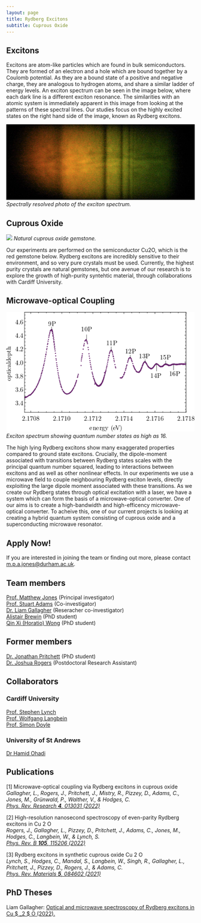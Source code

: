```yaml
---
layout: page
title: Rydberg Excitons
subtitle: Cuprous Oxide
---
```

## Excitons
Excitons are atom-like particles which are found in bulk semiconductors. They are formed of an electron and a hole which are bound together by a Coulomb potential. As they are a bound state of a positive and negative charge, they are analogous to hydrogen atoms, and share a similar ladder of energy levels. An exciton spectrum can be seen in the image below, where each dark line is a different exciton resonance. The similarities with an atomic system is immediately apparent in this image from looking at the patterns of these spectral lines. Our studies focus on the highly excited states on the right hand side of the image, known as Rydberg excitons.

![](excitons/img/spec.png) <br>
*Spectrally resolved photo of the exciton spectrum.*

## Cuprous Oxide
![](excitons/img/stone.png)
*Natural cuprous oxide gemstone.*

Our experiments are performed on the semiconductor Cu2O, which is the red gemstone below. Rydberg excitons are incredibly sensitive to their environment, and so very pure crystals must be used. Currently, the highest purity crystals are natural gemstones, but one avenue of our research is to explore the growth of high-purity syntehtic material, through collaborations with Cardiff University. 

## Microwave-optical Coupling 
![](excitons/img/absorptionspec.png) <br>
*Exciton spectrum showing quantum number states as high as 16.*

The high lying Rydberg excitons show many exaggerated properties compared to ground state excitons. Crucially, the dipole-moment associated with transitions between Rydberg states scales with the principal quantum number squared, leading to interactions between excitons and as well as other nonlinear effects. In our experiments we use a microwave field to couple neighbouring Rydberg exciton levels, directly exploiting the large dipole moment associated with these transitions. As we create our Rydberg states through optical excitation with a laser, we have a system which can form the basis of a microwave-optical converter. One of our aims is to create a high-bandwidth and high-efficency microwave-optical converter. To acheive this, one of our current projects is looking at creating a hybrid quantum system consisting of cuprous oxide and a superconducting microwave resonator. 

## Apply Now!
If you are interested in joining the team or finding out more, please contact m.p.a.jones@durham.ac.uk.

## Team members 
[Prof. Matthew Jones](https://www.durham.ac.uk/staff/m-p-a-jones/) (Principal investigator) <br>
[Prof. Stuart Adams](https://www.durham.ac.uk/staff/c-s-adams/) (Co-investigator) <br>
[Dr. Liam Gallagher](https://www.durham.ac.uk/staff/liam-a-gallagher/) (Reseracher co-investigator) <br>
[Alistair Brewin](https://www.durham.ac.uk/staff/alistair-brewin/) (PhD student) <br>
[Qin Xi (Horatio) Wong](https://www.durham.ac.uk/staff/qin-x-wong/) (PhD student) 
## Former members 
[Dr. Jonathan Pritchett](https://www.durham.ac.uk/staff/jonathan-pritchett/) (PhD student) <br>
[Dr. Joshua Rogers](https://figshare.manchester.ac.uk/authors/Joshua_Rogers/12843404) (Postdoctoral Research Assistant)

## Collaborators
### Cardiff University
[Prof. Stephen Lynch](https://profiles.cardiff.ac.uk/staff/lynchsa) <br>
[Prof. Wolfgang Langbein](https://profiles.cardiff.ac.uk/staff/langbeinww) <br>
[Prof. Simon Doyle](https://profiles.cardiff.ac.uk/staff/doylesm) 

### University of St Andrews
[Dr Hamid Ohadi](https://www.st-andrews.ac.uk/physics-astronomy/people/ho35/)

## Publications
[1] Microwave-optical coupling via Rydberg excitons in cuprous oxide <br>
*Gallagher, L., Rogers, J., Pritchett, J., Mistry, R., Pizzey, D., Adams, C., Jones, M., Grünwald, P., Walther, V., & Hodges, C.* <br>
[*Phys. Rev. Research <b>4</b>, 013031 (2022)*](https://journals.aps.org/prresearch/pdf/10.1103/PhysRevResearch.4.013031) <br>

[2] High-resolution nanosecond spectroscopy of even-parity Rydberg excitons in Cu 2 O <br>
*Rogers, J., Gallagher, L., Pizzey, D., Pritchett, J., Adams, C., Jones, M., Hodges, C., Langbein, W., & Lynch, S.* <br> 
[*Phys. Rev. B <b>105</b>, 115206 (2022)*](https://journals.aps.org/prb/pdf/10.1103/PhysRevB.105.115206) <br>

[3] Rydberg excitons in synthetic cuprous oxide Cu 2 O <br>
*Lynch, S., Hodges, C., Mandal, S., Langbein, W., Singh, R., Gallagher, L., Pritchett, J., Pizzey, D., Rogers, J., & Adams, C.* <br>
[*Phys. Rev. Materials <b>5</b>, 084602 (2021)*](https://journals.aps.org/prmaterials/pdf/10.1103/PhysRevMaterials.5.084602)

## PhD Theses
Liam Gallagher: [Optical and microwave spectroscopy of Rydberg excitons in Cu $ _2 $ O (2022).](http://etheses.dur.ac.uk/14296/1/Gallagher000720653_corrected.pdf)
